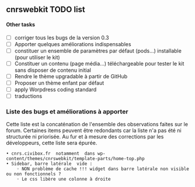 ## cnrswebkit TODO list

#### Other tasks
- [ ] corriger tous les bugs de la version 0.3
- [ ] Apporter quelques améliorations indispensables
- [ ] constituer un ensemble de paramètres par défaut (pods...) installable (pour utiliser le kit)
- [ ] Constituer un contenu (page média...) téléchargeable pour tester le kit sans disposer de contenu initial
- [ ] Rendre le thème upgradable à partir de GitHub
- [ ] Proposer un thème enfant par défaut
- [ ] apply Worpdress coding standard
- [ ] traductions

### Liste des bugs et améliorations à apporter
Cette liste est la concaténation de l'ensemble des observations faites sur le forum. Certaines items peuvent être redondants car la liste n'a pas été ni structurée ni priorisée. 
Au fur et à mesure des corrections par les développeurs, cette liste sera épurée. 

    • cnrs.civibox.fr  notamment  dans wp-content/themes/cnrswebkit/template-parts/home-top.php
    • Sidebar, barre latérale  vide : 
        ◦ NON problème de cache !!! widget dans barre latérale non visible ou non fonctionnels ? 
        ◦ Le css libère une colonne à droite

